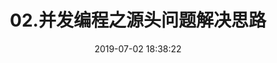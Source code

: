 ---
title: 02.并发编程之源头问题解决思路
date: 2019-07-02 18:38:22
categories:  #分类
    - 并发编程
tags:   #标签
    - Java
    - multi
description: 
    理论基础
---